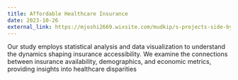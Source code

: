 ```yaml
---
title: Affordable Healthcare Insurance
date: 2023-10-26
external_link: https://mjoshi2669.wixsite.com/mudkip/s-projects-side-by-side
---
```


Our study employs statistical analysis and data visualization to understand the dynamics shaping insurance accessibility. We examine the connections between insurance availability, demographics, and economic metrics, providing insights into healthcare disparities

<!--more-->
